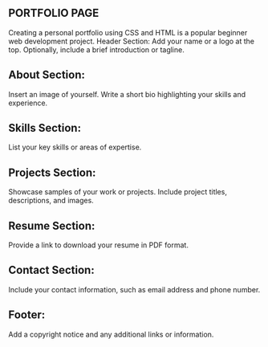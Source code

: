 **PORTFOLIO PAGE**
------------------------------------------------------------------
Creating a personal portfolio using CSS and HTML is a popular beginner web development project.
Header Section: Add your name or a logo at the top. Optionally, include a brief introduction or tagline.

**About Section:**
------------------------------------------------------------------
Insert an image of yourself. Write a short bio highlighting your skills and experience.

**Skills Section:**
------------------------------------------------------------------------
List your key skills or areas of expertise.

**Projects Section:**
------------------------------------------------------------------
Showcase samples of your work or projects. Include project titles, descriptions, and images.

**Resume Section:**
------------------------------------------------------------------
Provide a link to download your resume in PDF format.

**Contact Section:**
------------------------------------------------------------------
Include your contact information, such as email address and phone number.

**Footer:**
------------------------------------------------------------------
Add a copyright notice and any additional links or information.

